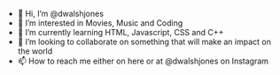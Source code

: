 - 👋 Hi, I’m @dwalshjones
- 👀 I’m interested in Movies, Music and Coding 
- 🌱 I’m currently learning HTML, Javascript, CSS and C++
- 💞️ I’m looking to collaborate on something that will make an impact on the world
- 📫 How to reach me either on here or at @dwalshjones on Instagram

<!---
dwalshjones/dwalshjones is a ✨ special ✨ repository because its `README.md` (this file) appears on your GitHub profile.
You can click the Preview link to take a look at your changes.
--->

